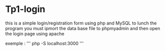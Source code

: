 # Tp1-login
this is a simple login/registration form using php and MySQL
to lunch the program you must ipmort the data base file to phpmyadmin and then open the login page using apache 

exemple :
'''
php -S localhost:3000
'''
